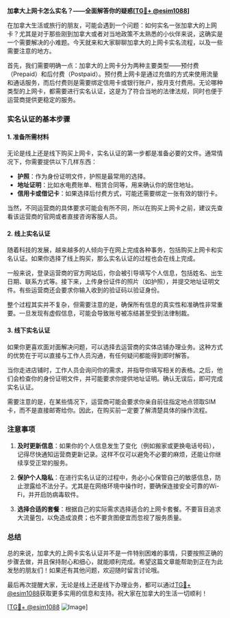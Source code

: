 **加拿大上网卡怎么实名？——全面解答你的疑惑[[TG💪+ @esim1088](https://t.me/s/esim1088)]**

在加拿大生活或旅行的朋友，可能会遇到一个问题：如何实名一张加拿大的上网卡？尤其是对于那些刚到加拿大或者对当地政策不太熟悉的小伙伴来说，这确实是一个需要解决的小难题。今天就来和大家聊聊加拿大的上网卡实名流程，以及一些需要注意的地方。

首先，我们需要明确一点：加拿大的上网卡分为两种主要类型——预付费（Prepaid）和后付费（Postpaid）。预付费上网卡是通过充值的方式来使用流量和通话服务，而后付费则是需要绑定信用卡或银行账户，按月支付费用。无论哪种类型的上网卡，都需要进行实名认证，这是为了符合当地的法律法规，同时也便于运营商提供更稳定的服务。

### 实名认证的基本步骤

#### 1. 准备所需材料
无论是线上还是线下购买上网卡，实名认证的第一步都是准备必要的文件。通常情况下，你需要提供以下几样东西：

- **护照**：作为身份证明文件，护照是最常用的选择。
- **地址证明**：比如水电费账单、租赁合同等，用来确认你的居住地址。
- **信用卡或借记卡**：如果选择后付费方式，可能还需要绑定一张有效的银行卡。

当然，不同运营商的具体要求可能会有所不同，所以在购买上网卡之前，建议先查看该运营商的官网或者直接咨询客服人员。

#### 2. 线上实名认证
随着科技的发展，越来越多的人倾向于在网上完成各种事务，包括购买上网卡和实名认证。如果你选择了线上购买，那么实名认证的过程也会在线上完成。

一般来说，登录运营商的官方网站后，你会被引导填写个人信息，包括姓名、出生日期、联系方式等。接下来，上传身份证件的照片（如护照），并提交地址证明文件。有些运营商还会要求你输入收到的验证码以验证身份。

整个过程其实并不复杂，但需要注意的是，确保所有信息的真实性和准确性非常重要。一旦发现有虚假信息，可能会导致账号被冻结甚至受到法律制裁。

#### 3. 线下实名认证
如果你更喜欢面对面解决问题，可以选择去运营商的实体店铺办理业务。这种方式的优势在于可以直接与工作人员沟通，有任何疑问都能得到即时解答。

当你走进店铺时，工作人员会询问你的需求，并指导你填写相关的表格。之后，他们会检查你的身份证明文件，并可能要求你提供地址证明。确认无误后，即可完成实名认证。

需要注意的是，在某些情况下，运营商可能会要求你亲自前往指定地点领取SIM卡，而不是直接邮寄给你。因此，在购买前一定要了解清楚具体的操作流程。

### 注意事项

1. **及时更新信息**：如果你的个人信息发生了变化（例如搬家或更换电话号码），记得尽快通知运营商更新记录。这样不仅可以避免不必要的麻烦，还能让你继续享受正常的服务。

2. **保护个人隐私**：在进行实名认证的过程中，务必小心保管自己的敏感信息，防止泄露给不法分子。尤其是在网络环境中操作时，要确保连接安全可靠的Wi-Fi，并开启防病毒软件。

3. **选择合适的套餐**：根据自己的实际需求选择适合的上网卡套餐。不要盲目追求大流量包，以免造成浪费；也不要贪图便宜而忽视了服务质量。

### 总结

总的来说，加拿大的上网卡实名认证并不是一件特别困难的事情，只要按照正确的步骤去做，并且保持耐心和细心，就能顺利完成。希望这篇文章能帮助到正在为此发愁的朋友们！如果还有其他问题，欢迎随时留言讨论哦。

最后再次提醒大家，无论是线上还是线下办理业务，都可以通过[TG💪+ @esim1088](https://t.me/s/esim1088)获取更多实用的信息和支持。祝大家在加拿大的生活一切顺利！

[[TG💪+ @esim1088](https://t.me/s/esim1088) ![Image](https://i.postimg.cc/4NQfJmqS/Snipaste-2025-05-13-00-14-12.png)]